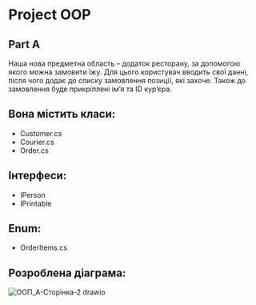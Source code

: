 # Project OOP
## Part A


Наша нова предметна область – додаток ресторану, за допомогою якого можна замовити їжу. Для цього користувач вводить свої данні, після чого додає до списку замовлення позиції, які захоче. Також до замовлення буде прикріплені ім’я та ID кур’єра.

## Вона містить класи:
- Customer.cs
- Courier.cs
- Order.cs
 

## Інтерфеси:
- IPerson
- IPrintable
 

## Enum:
- OrderItems.cs



## Розроблена діаграма:


![ООП_А-Сторінка-2 drawio](https://github.com/eugegene/Project_OOP/assets/148196803/16c4e6c5-87ec-4f85-b3dc-382b648b2ebf)
